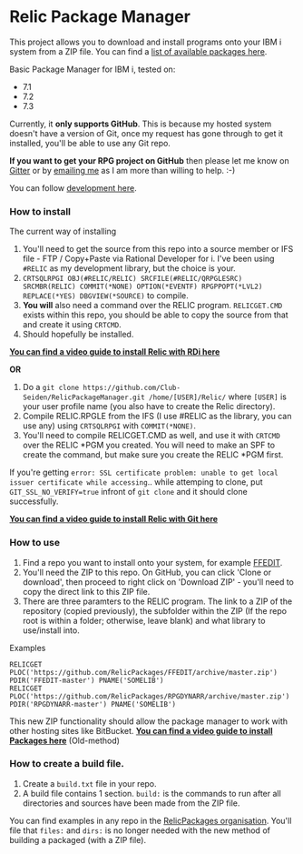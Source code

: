 # Relic Package Manager
This project allows you to download and install programs onto your IBM i system from a ZIP file. You can find a [list of available packages here](https://github.com/Club-Seiden/RelicPackageManager/blob/master/Packages.md).

Basic Package Manager for IBM i, tested on:

+ 7.1
+ 7.2
+ 7.3

Currently, it **only supports GitHub**. This is because my hosted system doesn't have a version of Git, once my request has gone through to get it installed, you'll be able to use any Git repo.

**If you want to get your RPG project on GitHub** then please let me know on [Gitter](https://gitter.im/WorksOfBarry) or by [emailing me](mailto:mrliamallan@live.co.uk) as I am more than willing to help. :-)

You can follow [development here](https://trello.com/b/BEOD7bA7/relic-package-manager).

### How to install

The current way of installing

1. You'll need to get the source from this repo into a source member or IFS file - FTP / Copy+Paste via Rational Developer for i. I've been using `#RELIC` as my development library, but the choice is your.
2. `CRTSQLRPGI OBJ(#RELIC/RELIC) SRCFILE(#RELIC/QRPGLESRC) SRCMBR(RELIC) COMMIT(*NONE) OPTION(*EVENTF) RPGPPOPT(*LVL2) REPLACE(*YES) DBGVIEW(*SOURCE)` to compile.
3. **You will** also need a command over the RELIC program. `RELICGET.CMD` exists within this repo, you should be able to copy the source from that and create it using `CRTCMD`.
3. Should hopefully be installed. 

**[You can find a video guide to install Relic with RDi here](https://www.youtube.com/watch?v=6v5SSx7sHOA&feature=youtu.be)**

**OR**

1. Do a `git clone https://github.com/Club-Seiden/RelicPackageManager.git /home/[USER]/Relic/` where `[USER]` is your user profile name (you also have to create the Relic directory). 
2. Compile RELIC.RPGLE from the IFS (I use #RELIC as the library, you can use any) using `CRTSQLRPGI` with `COMMIT(*NONE)`.
3. You'll need to compile RELICGET.CMD as well, and use it with `CRTCMD` over the RELIC *PGM you created. You will need to make an SPF to create the command, but make sure you create the RELIC *PGM first.

If you're getting `error: SSL certificate problem: unable to get local issuer certificate while accessing`.. while attemping to clone, put `GIT_SSL_NO_VERIFY=true` infront of `git clone` and it should clone successfully.

**[You can find a video guide to install Relic with Git here](https://www.youtube.com/watch?v=bVNusxDSmWY&feature=youtu.be)**

### How to use

1. Find a repo you want to install onto your system, for example [FFEDIT](https://github.com/RelicPackages/FFEDIT).
2. You'll need the ZIP to this repo. On GitHub, you can click 'Clone or download', then proceed to right click on 'Download ZIP' - you'll need to copy the direct link to this ZIP file.
3. There are three paramters to the RELIC program. The link to a ZIP of the repository (copied previously), the subfolder within the ZIP (If the repo root is within a folder; otherwise, leave blank) and what library to use/install into. 

Examples
```
RELICGET PLOC('https://github.com/RelicPackages/FFEDIT/archive/master.zip') PDIR('FFEDIT-master') PNAME('SOMELIB')
RELICGET PLOC('https://github.com/RelicPackages/RPGDYNARR/archive/master.zip') PDIR('RPGDYNARR-master') PNAME('SOMELIB')
```

This new ZIP functionality should allow the package manager to work with other hosting sites like BitBucket. **[You can find a video guide to install Packages here](https://www.youtube.com/watch?v=uQFq-hbO-Y0&feature=youtu.be)** (Old-method)

### How to create a build file.

1. Create a `build.txt` file in your repo.
2. A build file contains 1 section. `build:` is the commands to run after all directories and sources have been made from the ZIP file.

You can find examples in any repo in the [RelicPackages organisation](https://github.com/RelicPackages). You'll file that `files:` and `dirs:` is no longer needed with the new method of building a packaged (with a ZIP file).
